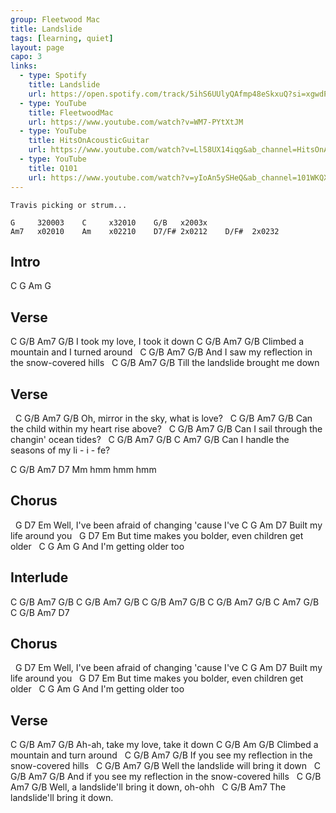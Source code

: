 ```yaml
---
group: Fleetwood Mac
title: Landslide
tags: [learning, quiet]
layout: page
capo: 3
links: 
  - type: Spotify 
    title: Landslide
    url: https://open.spotify.com/track/5ihS6UUlyQAfmp48eSkxuQ?si=xgwdPz-wSAGNy2_3r9zo-A
  - type: YouTube
    title: FleetwoodMac
    url: https://www.youtube.com/watch?v=WM7-PYtXtJM
  - type: YouTube
    title: HitsOnAcousticGuitar
    url: https://www.youtube.com/watch?v=Ll58UX14iqg&ab_channel=HitsOnAcousticGuitar
  - type: YouTube
    title: Q101
    url: https://www.youtube.com/watch?v=yIoAn5ySHeQ&ab_channel=101WKQX
---
```


```chordpro
Travis picking or strum...

G     320003    C     x32010    G/B   x2003x
Am7   x02010    Am    x02210    D7/F# 2x0212    D/F#  2x0232
```

## Intro

C G Am  G

## Verse

C         G/B             Am7 G/B
I took my love, I took it down
C         G/B                    Am7   G/B
Climbed a mountain and I turned around
&nbsp;     C        G/B             Am7          G/B
And I saw my reflection in the snow-covered hills
&nbsp;        C         G/B        Am7  G/B
Till the landslide brought me down

## Verse

&nbsp;   C             G/B          Am7   G/B
Oh, mirror in the sky, what is love?
&nbsp;       C               G/B         Am7   G/B
Can the child within my heart rise above?
&nbsp;     C                G/B      Am7   G/B
Can I sail through the changin' ocean tides?
&nbsp;     C          G/B           Am7 G/B  C   Am7  G/B
Can I handle the seasons of my li -  i - fe?

C    G/B   Am7   D7
Mm hmm hmm hmm

## Chorus

&nbsp;     G          D7       Em
Well, I've been afraid of changing 'cause I've
C        G           Am  D7
Built my life around you
&nbsp;   G              D7           Em
But time makes you bolder, even children get older
&nbsp;   C           G     Am G
And I'm getting older too

## Interlude

C    G/B    Am7     G/B
C    G/B    Am7     G/B
C    G/B    Am7     G/B
C    G/B    Am7     G/B  C   Am7  G/B
C    G/B    Am7     D7

## Chorus

&nbsp;     G          D7       Em
Well, I've been afraid of changing 'cause I've
C        G           Am  D7
Built my life around you
&nbsp;   G              D7           Em
But time makes you bolder, even children get older
&nbsp;   C           G     Am G
And I'm getting older too

## Verse

C      G/B                   Am7   G/B
Ah-ah, take my love, take it down
C         G/B                 Am   G/B
Climbed a mountain and  turn around
&nbsp;      C        G/B             Am7           G/B
If you see my reflection in the snow-covered hills
&nbsp;        C              G/B      Am7  G/B
Well the landslide will bring it down
&nbsp;           C       G/B             Am7         G/B
And if you see my reflection in the snow-covered hills
&nbsp;       C            G/B      Am7    G/B
Well, a landslide'll bring it down, oh-ohh
&nbsp;   C            G/B      Am7
The landslide'll bring it down.


